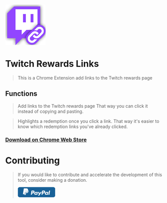 ![Logo](logo.png)
# Twitch Rewards Links
> This is a Chrome Extension add links to the Twitch rewards page

 
## Functions
> Add links to the Twitch rewards page
That way you can click it instead of copying and pasting.

> Highlights a redemption once you click a link.
That way it's easier to know which redemption links you've already clicked.

### [Download on Chrome Web Store](https://chrome.google.com/webstore/detail/twitch-rewards-links/acolpfebjhapfflnpilmbfknbblchnom)

# Contributing
> If you would like to contribute and accelerate the development of this tool, consider making a donation.
> 
> [ ![Paypal]( images/paypal_button.png ) ](https://www.paypal.com/cgi-bin/webscr?cmd=_s-xclick&hosted_button_id=7G2SFFMS46ZZ8)

